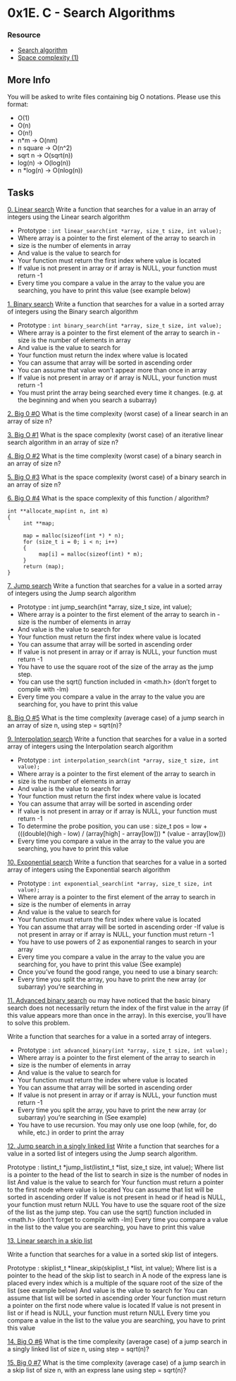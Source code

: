 # 0x1E. C - Search Algorithms
### Resource 
- [Search algorithm](https://en.wikipedia.org/wiki/Search_algorithm)
- [Space complexity (1)](https://www.geeksforgeeks.org/g-fact-86/)

## More Info
You will be asked to write files containing big O notations. Please use this format:

- O(1)
- O(n)
- O(n!)
- n*m -> O(nm)
- n square -> O(n^2)
- sqrt n -> O(sqrt(n))
- log(n) -> O(log(n))
- n *log(n) -> O(nlog(n))

## Tasks
[0. Linear search](https://github.com/alban-okoby/alx-low_level_programming/blob/master/0x1E-search_algorithms/0-linear.c)
Write a function that searches for a value in an array of integers using the Linear search algorithm

- Prototype : `int linear_search(int *array, size_t size, int value);`
- Where array is a pointer to the first element of the array to search in
- size is the number of elements in array
- And value is the value to search for
- Your function must return the first index where value is located
- If value is not present in array or if array is NULL, your function must return -1
- Every time you compare a value in the array to the value you are searching, you have to print this value (see example below)

[1. Binary search](https://github.com/alban-okoby/alx-low_level_programming/blob/master/0x1E-search_algorithms/1-binary.c)
Write a function that searches for a value in a sorted array of integers using the Binary search algorithm

- Prototype : `int binary_search(int *array, size_t size, int value);`
- Where array is a pointer to the first element of the array to search in
 -size is the number of elements in array
- And value is the value to search for
- Your function must return the index where value is located
- You can assume that array will be sorted in ascending order
- You can assume that value won’t appear more than once in array
- If value is not present in array or if array is NULL, your function must return -1
- You must print the array being searched every time it changes. (e.g. at the beginning and when you search a subarray)

[2. Big 0 #O](https://github.com/alban-okoby/alx-low_level_programming/blob/master/0x1E-search_algorithms/2-O)
What is the time complexity (worst case) of a linear search in an array of size n?

[3. Big O #1](https://github.com/alban-okoby/alx-low_level_programming/blob/master/0x1E-search_algorithms/3-0)
What is the space complexity (worst case) of an iterative linear search algorithm in an array of size n?

[4. Big O #2](https://github.com/alban-okoby/alx-low_level_programming/blob/master/0x1E-search_algorithms/4-O)
What is the time complexity (worst case) of a binary search in an array of size n?


[5. Big O #3](https://github.com/alban-okoby/alx-low_level_programming/blob/master/0x1E-search_algorithms/5-O)
What is the space complexity (worst case) of a binary search in an array of size n?

[6. Big O #4](https://github.com/alban-okoby/alx-low_level_programming/blob/master/0x1E-search_algorithms/6-O)
What is the space complexity of this function / algorithm?

```
int **allocate_map(int n, int m)
{
     int **map;

     map = malloc(sizeof(int *) * n);
     for (size_t i = 0; i < n; i++)
     {
          map[i] = malloc(sizeof(int) * m);
     }
     return (map);
}
```

[7. Jump search](https://github.com/alban-okoby/alx-low_level_programming/blob/master/0x1E-search_algorithms/100-jump.c)
Write a function that searches for a value in a sorted array of integers using the Jump search algorithm

- Prototype : int jump_search(int \*array, size_t size, int value);
- Where array is a pointer to the first element of the array to search in
 -size is the number of elements in array
- And value is the value to search for
- Your function must return the first index where value is located
- You can assume that array will be sorted in ascending order
- If value is not present in array or if array is NULL, your function must return -1
- You have to use the square root of the size of the array as the jump step.
- You can use the sqrt() function included in <math.h> (don’t forget to compile with -lm)
- Every time you compare a value in the array to the value you are searching for, you have to print this value 

[8. Big O #5](https://github.com/alban-okoby/alx-low_level_programming/blob/master/0x1E-search_algorithms/101-O)
What is the time complexity (average case) of a jump search in an array of size n, using step = sqrt(n)?

[9. Interpolation search](https://github.com/alban-okoby/alx-low_level_programming/blob/master/0x1E-search_algorithms/102-interpolation.c)
Write a function that searches for a value in a sorted array of integers using the Interpolation search algorithm

- Prototype : `int interpolation_search(int *array, size_t size, int value);`
- Where array is a pointer to the first element of the array to search in
- size is the number of elements in array
- And value is the value to search for
- Your function must return the first index where value is located
- You can assume that array will be sorted in ascending order
- If value is not present in array or if array is NULL, your function must return -1
- To determine the probe position, you can use : size_t pos = low + (((double)(high - low) / (array[high] - array[low])) * (value - array[low]))
- Every time you compare a value in the array to the value you are searching, you have to print this value

[10. Exponential search](https://github.com/alban-okoby/alx-low_level_programming/blob/master/0x1E-search_algorithms/103-exponential.c)
Write a function that searches for a value in a sorted array of integers using the Exponential search algorithm

- Prototype : `int exponential_search(int *array, size_t size, int value);`
- Where array is a pointer to the first element of the array to search in
- size is the number of elements in array
- And value is the value to search for
- Your function must return the first index where value is located
- You can assume that array will be sorted in ascending order
 -If value is not present in array or if array is NULL, your function must return -1
- You have to use powers of 2 as exponential ranges to search in your array
- Every time you compare a value in the array to the value you are searching for, you have to print this value (See example)
- Once you’ve found the good range, you need to use a binary search:
- Every time you split the array, you have to print the new array (or subarray) you’re searching in

[11. Advanced binary search](https://github.com/alban-okoby/alx-low_level_programming/blob/master/0x1E-search_algorithms/104-advanced_binary.c)
ou may have noticed that the basic binary search does not necessarily return the index of the first value in the array (if this value appears more than once in the array). In this exercise, you’ll have to solve this problem.

Write a function that searches for a value in a sorted array of integers.

- Prototype : `int advanced_binary(int *array, size_t size, int value);`
- Where array is a pointer to the first element of the array to search in
- size is the number of elements in array
- And value is the value to search for
- Your function must return the index where value is located
- You can assume that array will be sorted in ascending order
- If value is not present in array or if array is NULL, your function must return -1
- Every time you split the array, you have to print the new array (or subarray) you’re searching in (See example)
- You have to use recursion. You may only use one loop (while, for, do while, etc.) in order to print the array

[12. Jump search in a singly linked list](https://github.com/alban-okoby/alx-low_level_programming/blob/master/0x1E-search_algorithms/105-jump_list.c)
Write a function that searches for a value in a sorted list of integers using the Jump search algorithm.

Prototype : listint_t *jump_list(listint_t *list, size_t size, int value);
Where list is a pointer to the head of the list to search in
size is the number of nodes in list
And value is the value to search for
Your function must return a pointer to the first node where value is located
You can assume that list will be sorted in ascending order
If value is not present in head or if head is NULL, your function must return NULL
You have to use the square root of the size of the list as the jump step.
You can use the sqrt() function included in <math.h> (don’t forget to compile with -lm)
Every time you compare a value in the list to the value you are searching, you have to print this value

[13. Linear search in a skip list](https://github.com/alban-okoby/alx-low_level_programming/blob/master/0x1E-search_algorithms/106-linear_skip.c)

Write a function that searches for a value in a sorted skip list of integers.

Prototype : skiplist_t *linear_skip(skiplist_t *list, int value);
Where list is a pointer to the head of the skip list to search in
A node of the express lane is placed every index which is a multiple of the square root of the size of the list (see example below)
And value is the value to search for
You can assume that list will be sorted in ascending order
Your function must return a pointer on the first node where value is located
If value is not present in list or if head is NULL, your function must return NULL
Every time you compare a value in the list to the value you are searching, you have to print this value


[14. Big O #6](https://github.com/alban-okoby/alx-low_level_programming/blob/master/0x1E-search_algorithms/107-O)
What is the time complexity (average case) of a jump search in a singly linked list of size n, using step = sqrt(n)?

[15. Big 0 #7](https://github.com/alban-okoby/alx-low_level_programming/blob/master/0x1E-search_algorithms/108-O)
What is the time complexity (average case) of a jump search in a skip list of size n, with an express lane using step = sqrt(n)?
